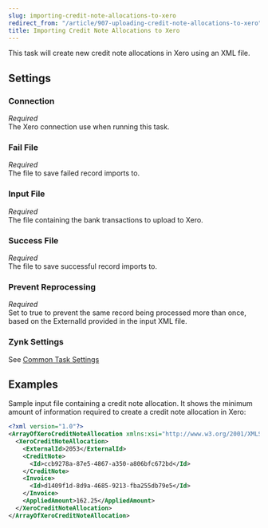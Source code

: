 ```yaml
---
slug: importing-credit-note-allocations-to-xero
redirect_from: "/article/907-uploading-credit-note-allocations-to-xero"
title: Importing Credit Note Allocations to Xero
---
```



This task will create new credit note allocations in Xero using an XML file.


## Settings

### Connection 
_Required_  
The Xero connection use when running this task.

### Fail File
_Required_  
The file to save failed record imports to.

### Input File
_Required_  
The file containing the bank transactions to upload to Xero.

### Success File
_Required_  
The file to save successful record imports to.

### Prevent Reprocessing
_Required_  
Set to true to prevent the same record being processed more than once, based on the ExternalId provided in the input XML file.

### Zynk Settings
See [Common Task Settings](common-task-settings)


## Examples


Sample input file containing a credit note allocation. It shows the minimum amount of information required to create a credit note allocation in Xero:


```xml
<?xml version="1.0"?>
<ArrayOfXeroCreditNoteAllocation xmlns:xsi="http://www.w3.org/2001/XMLSchema-instance" xmlns:xsd="http://www.w3.org/2001/XMLSchema">
  <XeroCreditNoteAllocation>
    <ExternalId>2053</ExternalId>
    <CreditNote>
      <Id>ccb9278a-87e5-4867-a350-a806bfc672bd</Id>
    </CreditNote>
    <Invoice>
      <Id>d1409f1d-8d9a-4685-9213-fba255db79e5</Id>
    </Invoice>
    <AppliedAmount>162.25</AppliedAmount>
  </XeroCreditNoteAllocation>
</ArrayOfXeroCreditNoteAllocation>
```